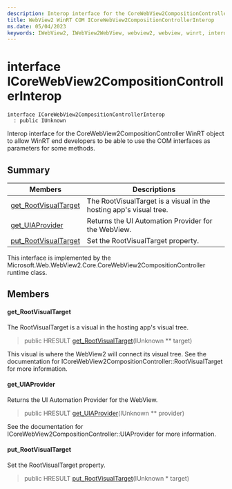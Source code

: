 ```yaml
---
description: Interop interface for the CoreWebView2CompositionController WinRT object to allow WinRT end developers to be able to use the COM interfaces as parameters for some methods.
title: WebView2 WinRT COM ICoreWebView2CompositionControllerInterop
ms.date: 05/04/2023
keywords: IWebView2, IWebView2WebView, webview2, webview, winrt, interop, edge, ICoreWebView2, ICoreWebView2Controller, browser control, edge html, ICoreWebView2CompositionControllerInterop
---
```


# interface ICoreWebView2CompositionControllerInterop

```
interface ICoreWebView2CompositionControllerInterop
  : public IUnknown
```

Interop interface for the CoreWebView2CompositionController WinRT object to allow WinRT end developers to be able to use the COM interfaces as parameters for some methods.

## Summary

 Members                        | Descriptions
--------------------------------|---------------------------------------------
[get_RootVisualTarget](#get_rootvisualtarget) | The RootVisualTarget is a visual in the hosting app's visual tree.
[get_UIAProvider](#get_uiaprovider) | Returns the UI Automation Provider for the WebView.
[put_RootVisualTarget](#put_rootvisualtarget) | Set the RootVisualTarget property.

This interface is implemented by the Microsoft.Web.WebView2.Core.CoreWebView2CompositionController runtime class.

## Members

#### get_RootVisualTarget

The RootVisualTarget is a visual in the hosting app's visual tree.

> public HRESULT [get_RootVisualTarget](#get_rootvisualtarget)(IUnknown ** target)

This visual is where the WebView2 will connect its visual tree. See the documentation for ICoreWebView2CompositionController::RootVisualTarget for more information.

#### get_UIAProvider

Returns the UI Automation Provider for the WebView.

> public HRESULT [get_UIAProvider](#get_uiaprovider)(IUnknown ** provider)

See the documentation for ICoreWebView2CompositionController::UIAProvider for more information.

#### put_RootVisualTarget

Set the RootVisualTarget property.

> public HRESULT [put_RootVisualTarget](#put_rootvisualtarget)(IUnknown * target)

